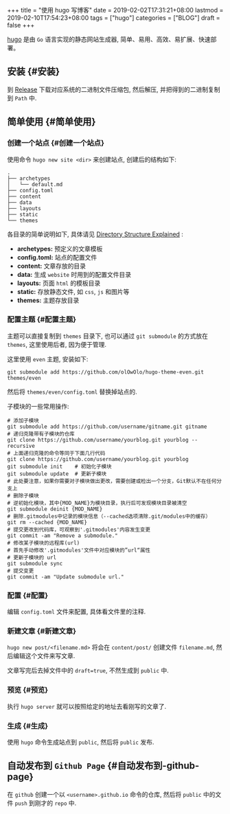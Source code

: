 +++
title = "使用 hugo 写博客"
date = 2019-02-02T17:31:21+08:00
lastmod = 2019-02-10T17:54:23+08:00
tags = ["hugo"]
categories = ["BLOG"]
draft = false
+++

[hugo](https://github.com/gohugoio/hugo) 是由 `Go` 语言实现的静态网站生成器, 简单、易用、高效、易扩展、快速部署。


## 安装 {#安装}

到 [Release](https://github.com/gohugoio/hugo/releases) 下载对应系统的二进制文件压缩包, 然后解压, 并把得到的二进制复制到 `Path` 中.


## 简单使用 {#简单使用}


### 创建一个站点 {#创建一个站点}

使用命令 `hugo new site <dir>` 来创建站点, 创建后的结构如下:

```shell
.
├── archetypes
│   └── default.md
├── config.toml
├── content
├── data
├── layouts
├── static
└── themes
```

各目录的简单说明如下, 具体请见 [Directory Structure Explained](https://gohugo.io/getting-started/directory-structure/) :

-   **archetypes:** 预定义的文章模板
-   **config.toml:** 站点的配置文件
-   **content:** 文章存放的目录
-   **data:** 生成 `website` 时用到的配置文件目录
-   **layouts:** 页面 `html` 的模板目录
-   **static:** 存放静态文件, 如 `css`, `js` 和图片等
-   **themes:** 主题存放目录


### 配置主题 {#配置主题}

主题可以直接复制到 `themes` 目录下, 也可以通过 `git submodule` 的方式放在 `themes`, 这里使用后者, 因为便于管理.

这里使用 `even` 主题, 安装如下:

```shell
git submodule add https://github.com/olOwOlo/hugo-theme-even.git themes/even
```

然后将 `themes/even/config.toml` 替换掉站点的.

子模块的一些常用操作:

```shell
# 添加子模块
git submodule add https://github.com/username/gitname.git gitname
# 递归克隆带有子模块的仓库
git clone https://github.com/username/yourblog.git yourblog --recursive
# 上面递归克隆的命令等同于下面几行代码
git clone https://github.com/username/yourblog.git yourblog
git submodule init    # 初始化子模块
git submodule update  # 更新子模块
# 此处要注意，如果你需要对子模块做出更改，需要创建或检出一个分支，Git默认不在任何分支上
# 删除子模块
# 逆初始化模块，其中{MOD_NAME}为模块目录，执行后可发现模块目录被清空
git submodule deinit {MOD_NAME}
# 删除.gitmodules中记录的模块信息（--cached选项清除.git/modules中的缓存）
git rm --cached {MOD_NAME}
# 提交更改到代码库，可观察到'.gitmodules'内容发生变更
git commit -am "Remove a submodule."
# 修改某子模块的远程库(url)
# 首先手动修改'.gitmodules'文件中对应模块的”url“属性
# 更新子模块的 url
git submodule sync
# 提交变更
git commit -am "Update submodule url."
```


### 配置 {#配置}

编辑 `config.toml` 文件来配置, 具体看文件里的注释.


### 新建文章 {#新建文章}

`hugo new post/<filename.md>` 将会在 `content/post/` 创建文件 `filename.md`, 然后编辑这个文件来写文章.

文章写完后去掉文件中的 `draft=true`, 不然生成到 `public` 中.


### 预览 {#预览}

执行 `hugo server` 就可以按照给定的地址去看刚写的文章了.


### 生成 {#生成}

使用 `hugo` 命令生成站点到 `public`, 然后将 `public` 发布.


## 自动发布到 `Github Page` {#自动发布到-github-page}

在 `github` 创建一个以 `<username>.github.io` 命令的仓库, 然后将 `public` 中的文件 `push` 到刚才的 `repo` 中.
